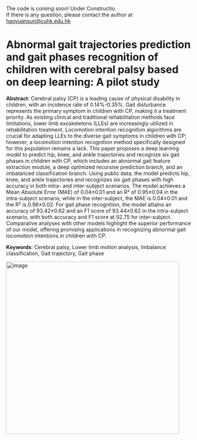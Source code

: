 The code is coming soon! Under Constructio.  
If there is any question, please contact the author at haoyuansun@cuhk.edu.hk

# Abnormal gait trajectories prediction and gait phases recognition of children with cerebral palsy based on deep learning: A pilot study
**Abstract**: Cerebral palsy (CP) is a leading cause of physical disability in children, with an incidence rate of 0.14%-0.35%. Gait disturbance represents the primary symptom in children with CP, making it a treatment priority. As existing clinical and traditional rehabilitation methods face limitations, lower limb exoskeletons (LLEs) are increasingly utilized in rehabilitation treatment. Locomotion intention recognition algorithms are crucial for adapting LLEs to the diverse gait symptoms in children with CP; however, a locomotion intention recognition method specifically designed for this population remains a lack. This paper proposes a deep learning model to predict hip, knee, and ankle trajectories and recognize six gait phases in children with CP, which includes an abnormal gait feature extraction module, a deep optimized recursive prediction branch, and an imbalanced classification branch. Using public data, the model predicts hip, knee, and ankle trajectories and recognizes six gait phases with high accuracy in both intra- and inter-subject scenarios. The model achieves a Mean Absolute Error (MAE) of 0.04±0.01 and an R² of 0.95±0.04 in the intra-subject scenario, while in the inter-subject, the MAE is 0.04±0.01 and the R² is 0.96±0.02. For gait phase recognition, the model attains an accuracy of 93.42±0.62 and an F1 score of 93.44±0.62 in the intra-subject scenario, with both accuracy and F1 score at 92.75 for inter-subject. Comparative analyses with other models highlight the superior performance of our model, offering promising applications in recognizing abnormal gait locomotion intentions in children with CP.

**Keywords**: Cerebral palsy, Lower limb motion analysis, Imbalance classification, Gait trajectory, Gait phase

<img width="470" alt="image" src="https://github.com/user-attachments/assets/1aee4b11-cf0f-4f29-9a2d-103e209b37a3" />

